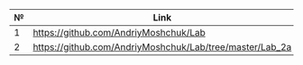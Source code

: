 № | Link
--|-------------------------------------------------------
1 | https://github.com/AndriyMoshchuk/Lab
2 | https://github.com/AndriyMoshchuk/Lab/tree/master/Lab_2a
